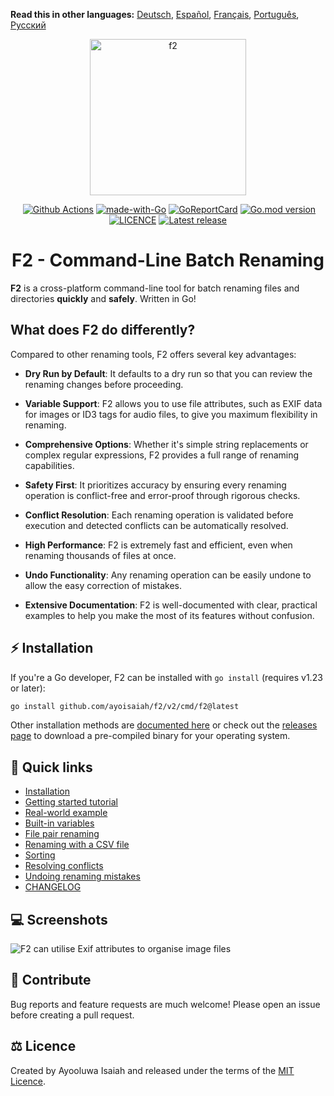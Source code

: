 **Read this in other languages:** [Deutsch](docs/README.de.md),
[Español](docs/README.es.md), [Français](docs/README.fr.md),
[Português](docs/README.pt.md), [Русский](docs/README.ru.md)

<p align="center">
   <img src="https://ik.imagekit.io/turnupdev/f2_logo_02eDMiVt7.png" width="250" height="250" alt="f2">
</p>

<p align="center">
   <a href="http://makeapullrequest.com"><img src="https://img.shields.io/badge/PRs-welcome-brightgreen.svg?style=flat" alt=""></a>
   <a href="https://github.com/ayoisaiah/F2/actions"><img src="https://github.com/ayoisaiah/F2/actions/workflows/test.yml/badge.svg" alt="Github Actions"></a>
   <a href="https://golang.org"><img src="https://img.shields.io/badge/Made%20with-Go-1f425f.svg" alt="made-with-Go"></a>
   <a href="https://goreportcard.com/report/github.com/ayoisaiah/f2"><img src="https://goreportcard.com/badge/github.com/ayoisaiah/f2" alt="GoReportCard"></a>
   <a href="https://github.com/ayoisaiah/f2"><img src="https://img.shields.io/github/go-mod/go-version/ayoisaiah/f2.svg" alt="Go.mod version"></a>
   <a href="https://github.com/ayoisaiah/f2/blob/master/LICENCE"><img src="https://img.shields.io/github/license/ayoisaiah/f2.svg" alt="LICENCE"></a>
   <a href="https://github.com/ayoisaiah/f2/releases/"><img src="https://img.shields.io/github/release/ayoisaiah/f2.svg" alt="Latest release"></a>
</p>

<h1 align="center">F2 - Command-Line Batch Renaming</h1>

**F2** is a cross-platform command-line tool for batch renaming files and
directories **quickly** and **safely**. Written in Go!

## What does F2 do differently?

Compared to other renaming tools, F2 offers several key advantages:

- **Dry Run by Default**: It defaults to a dry run so that you can review the
  renaming changes before proceeding.

- **Variable Support**: F2 allows you to use file attributes, such as EXIF data
  for images or ID3 tags for audio files, to give you maximum flexibility in
  renaming.

- **Comprehensive Options**: Whether it's simple string replacements or complex
  regular expressions, F2 provides a full range of renaming capabilities.

- **Safety First**: It prioritizes accuracy by ensuring every renaming operation
  is conflict-free and error-proof through rigorous checks.

- **Conflict Resolution**: Each renaming operation is validated before execution
  and detected conflicts can be automatically resolved.

- **High Performance**: F2 is extremely fast and efficient, even when renaming
  thousands of files at once.

- **Undo Functionality**: Any renaming operation can be easily undone to allow
  the easy correction of mistakes.

- **Extensive Documentation**: F2 is well-documented with clear, practical
  examples to help you make the most of its features without confusion.

## ⚡ Installation

If you're a Go developer, F2 can be installed with `go install` (requires v1.23
or later):

```bash
go install github.com/ayoisaiah/f2/v2/cmd/f2@latest
```

Other installation methods are
[documented here](https://f2.freshman.tech/guide/getting-started.html) or check
out the [releases page](https://github.com/ayoisaiah/f2/releases) to download a
pre-compiled binary for your operating system.

## 📃 Quick links

- [Installation](https://f2.freshman.tech/guide/getting-started.html)
- [Getting started tutorial](https://f2.freshman.tech/guide/tutorial.html)
- [Real-world example](https://f2.freshman.tech/guide/organizing-image-library.html)
- [Built-in variables](https://f2.freshman.tech/guide/how-variables-work.html)
- [File pair renaming](https://f2.freshman.tech/guide/pair-renaming.html)
- [Renaming with a CSV file](https://f2.freshman.tech/guide/csv-renaming.html)
- [Sorting](https://f2.freshman.tech/guide/sorting.html)
- [Resolving conflicts](https://f2.freshman.tech/guide/conflict-detection.html)
- [Undoing renaming mistakes](https://f2.freshman.tech/guide/undoing-mistakes.html)
- [CHANGELOG](https://f2.freshman.tech/reference/changelog.html)

## 💻 Screenshots

![F2 can utilise Exif attributes to organise image files](https://f2.freshman.tech/assets/2.D-uxLR9T.png)

## 🤝 Contribute

Bug reports and feature requests are much welcome! Please open an issue before
creating a pull request.

## ⚖ Licence

Created by Ayooluwa Isaiah and released under the terms of the
[MIT Licence](https://github.com/ayoisaiah/f2/blob/master/LICENCE).
